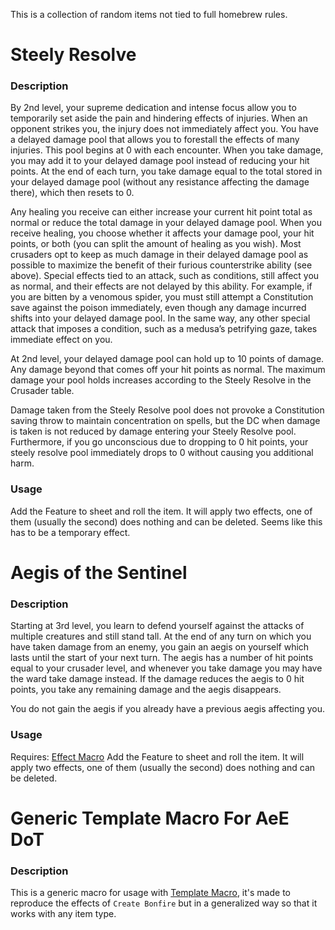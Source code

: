
This is a collection of random items not tied to full homebrew rules.

# Steely Resolve

### Description
By 2nd level, your supreme dedication and intense focus allow you to temporarily set aside the pain and hindering effects of injuries. When an opponent strikes you, the injury does not immediately affect you. You have a delayed damage pool that allows you to forestall the effects of many injuries. This pool begins at 0 with each encounter. When you take damage, you may add it to your delayed damage pool instead of reducing your hit points. At the end of each turn, you take damage equal to the total stored in your delayed damage pool (without any resistance affecting the damage there), which then resets to 0.

Any healing you receive can either increase your current hit point total as normal or reduce the total damage in your delayed damage pool. When you receive healing, you choose whether it affects your damage pool, your hit points, or both (you can split the amount of healing as you wish). Most crusaders opt to keep as much damage in their delayed damage pool as possible to maximize the benefit of their furious counterstrike ability (see above).
Special effects tied to an attack, such as conditions, still affect you as normal, and their effects are not delayed by this ability. For example, if you are bitten by a venomous spider, you must still attempt a Constitution save against the poison immediately, even though any damage incurred shifts into your delayed damage pool. In the same way, any other special attack that imposes a condition, such as a medusa’s petrifying gaze, takes immediate effect on you.

At 2nd level, your delayed damage pool can hold up to 10 points of damage. Any damage beyond that comes off your hit points as normal. The maximum damage your pool holds increases according to the Steely Resolve in the Crusader table.

Damage taken from the Steely Resolve pool does not provoke a Constitution saving throw to maintain concentration on spells, but the DC when damage is taken is not reduced by damage entering your Steely Resolve pool. Furthermore, if you go unconscious due to dropping to 0 hit points, your steely resolve pool immediately drops to 0 without causing you additional harm.

### Usage 
Add the Feature to sheet and roll the item. It will apply two effects, one of them (usually the second) does nothing and can be deleted. Seems like this has to be a temporary effect.

# Aegis of the Sentinel

### Description 
Starting at 3rd level, you learn to defend yourself against the attacks of multiple creatures and still stand tall. At the end of any turn on which you have taken damage from an enemy, you gain an aegis on yourself which lasts until the start of your next turn. The aegis has a number of hit points equal to your crusader level, and whenever you take damage you may have the ward take damage instead. If the damage reduces the aegis to 0 hit points, you take any remaining damage and the aegis disappears.

You do not gain the aegis if you already have a previous aegis affecting you.

### Usage 
Requires: [Effect Macro](https://foundryvtt.com/packages/effectmacro)
Add the Feature to sheet and roll the item. It will apply two effects, one of them (usually the second) does nothing and can be deleted.

# Generic Template Macro For AeE DoT

### Description
This is a generic macro for usage with [Template Macro](https://foundryvtt.com/packages/templatemacro), it's made to reproduce the effects of `Create Bonfire` but in a generalized way so that it works with any item type.

